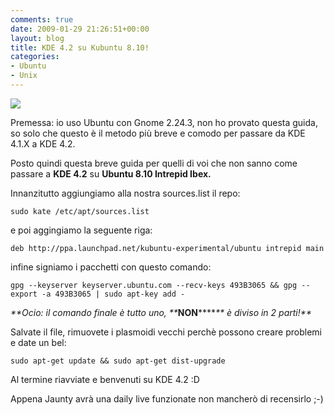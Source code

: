 ```yaml
---
comments: true
date: 2009-01-29 21:26:51+00:00
layout: blog
title: KDE 4.2 su Kubuntu 8.10!
categories:
- Ubuntu
- Unix
---
```


![](http://www.kde.org/img/kde42.png)



Premessa: io uso Ubuntu con Gnome 2.24.3, non ho provato questa guida, so solo che questo è il metodo più breve e comodo per passare da KDE 4.1.X a KDE 4.2.

Posto quindi questa breve guida per quelli di voi che non sanno come passare a **KDE 4.2** su **Ubuntu 8.10 Intrepid Ibex.**

Innanzitutto aggiungiamo alla nostra sources.list il repo:


`sudo kate /etc/apt/sources.list`



e poi aggingiamo la seguente riga:


`deb http://ppa.launchpad.net/kubuntu-experimental/ubuntu intrepid main`



infine signiamo i pacchetti con questo comando:


`gpg --keyserver keyserver.ubuntu.com --recv-keys 493B3065 && gpg --export -a 493B3065 | sudo apt-key add -`



_**Ocio: il comando finale è tutto uno, **_**NON******_** è diviso in 2 parti!**_

Salvate il file, rimuovete i plasmoidi vecchi perchè possono creare problemi e date un bel:


`sudo apt-get update && sudo apt-get dist-upgrade`



Al termine riavviate e benvenuti su KDE 4.2 :D

Appena Jaunty avrà una daily live funzionate non mancherò di recensirlo ;-)
